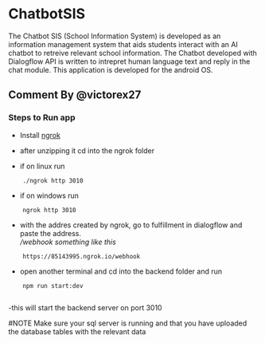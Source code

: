 # ChatbotSIS
The Chatbot SIS (School Information System) is developed as an information management system that aids students interact with an AI chatbot to retreive relevant school information. The Chatbot developed with Dialogflow API is written to intrepret human language text and reply in the chat module. This application is developed for the android OS.

## Comment By @victorex27


### Steps to Run app 
- Install [ngrok ](https://ngrok.com/)

- after unzipping it cd into the ngrok folder
- if on linux run
```
    ./ngrok http 3010
```

- if on windows run 
```
    ngrok http 3010

```
- with the addres created by ngrok, go to fulfillment in dialogflow and paste the address.<address>/webhook
something like this
```
    https://85143995.ngrok.io/webhook
```
- open another terminal and cd into the backend folder and run
```
    npm run start:dev
    
```
-this will start the backend server on port 3010

#NOTE 
Make sure your sql server is running and that you have uploaded the database tables with the relevant data
